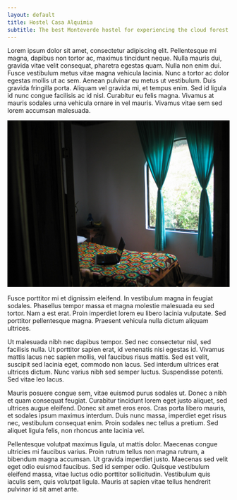 ```yaml
---
layout: default
title: Hostel Casa Alquimia
subtitle: The best Monteverde hostel for experiencing the cloud forest
---
```


Lorem ipsum dolor sit amet, consectetur adipiscing elit. Pellentesque mi magna, dapibus non tortor ac, maximus tincidunt neque. Nulla mauris dui, gravida vitae velit consequat, pharetra egestas quam. Nulla non enim dui. Fusce vestibulum metus vitae magna vehicula lacinia. Nunc a tortor ac dolor egestas mollis ut ac sem. Aenean pulvinar eu metus ut vestibulum. Duis gravida fringilla porta. Aliquam vel gravida mi, et tempus enim. Sed id ligula id nunc congue facilisis ac id nisl. Curabitur eu felis magna. Vivamus at mauris sodales urna vehicula ornare in vel mauris. Vivamus vitae sem sed lorem accumsan malesuada.

![a picture of the room](/images/room.jpg)

Fusce porttitor mi et dignissim eleifend. In vestibulum magna in feugiat sodales. Phasellus tempor massa et magna molestie malesuada eu sed tortor. Nam a est erat. Proin imperdiet lorem eu libero lacinia vulputate. Sed porttitor pellentesque magna. Praesent vehicula nulla dictum aliquam ultrices.

Ut malesuada nibh nec dapibus tempor. Sed nec consectetur nisl, sed facilisis nulla. Ut porttitor sapien erat, id venenatis nisi egestas id. Vivamus mattis lacus nec sapien mollis, vel faucibus risus mattis. Sed est velit, suscipit sed lacinia eget, commodo non lacus. Sed interdum ultrices erat ultrices dictum. Nunc varius nibh sed semper luctus. Suspendisse potenti. Sed vitae leo lacus.

Mauris posuere congue sem, vitae euismod purus sodales ut. Donec a nibh et quam consequat feugiat. Curabitur tincidunt lorem eget justo aliquet, sed ultrices augue eleifend. Donec sit amet eros eros. Cras porta libero mauris, et sodales ipsum maximus interdum. Duis nunc massa, imperdiet eget risus nec, vestibulum consequat enim. Proin sodales nec tellus a pretium. Sed aliquet ligula felis, non rhoncus ante lacinia vel.

Pellentesque volutpat maximus ligula, ut mattis dolor. Maecenas congue ultricies mi faucibus varius. Proin rutrum tellus non magna rutrum, a bibendum magna accumsan. Ut gravida imperdiet justo. Maecenas sed velit eget odio euismod faucibus. Sed id semper odio. Quisque vestibulum eleifend massa, vitae luctus odio porttitor sollicitudin. Vestibulum quis iaculis sem, quis volutpat ligula. Mauris at sapien vitae tellus hendrerit pulvinar id sit amet ante. 
